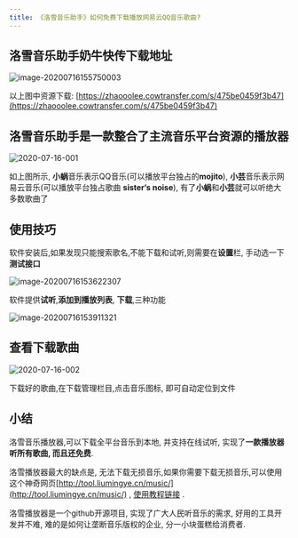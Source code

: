 ```yaml
---
title: 《洛雪音乐助手》如何免费下载播放网易云QQ音乐歌曲?
---
```


## 洛雪音乐助手奶牛快传下载地址



![image-20200716155750003](https://www.v2fy.com/asset/0i/jikemiji/jikemiji-md/kr-000075.assets/image-20200716155750003.png)



以上图中资源下载: [https://zhaooolee.cowtransfer.com/s/475be0459f3b47](https://zhaooolee.cowtransfer.com/s/475be0459f3b47)





## 洛雪音乐助手是一款整合了主流音乐平台资源的播放器



![2020-07-16-001](https://www.v2fy.com/asset/0i/jikemiji/jikemiji-md/kr-000075.assets/2020-07-16-001.gif)



如上图所示, **小蜗**音乐表示QQ音乐(可以播放平台独占的**mojito**), **小芸**音乐表示网易云音乐(可以播放平台独占歌曲 **sister‘s noise**), 有了**小蜗**和**小芸**就可以听绝大多数歌曲了



## 使用技巧



软件安装后,如果发现只能搜索歌名,不能下载和试听,则需要在**设置**栏, 手动选一下**测试接口**



![image-20200716153622307](https://www.v2fy.com/asset/0i/jikemiji/jikemiji-md/kr-000075.assets/image-20200716153622307.png)



软件提供**试听**,**添加到播放列表**, **下载**,三种功能

![image-20200716153911321](https://www.v2fy.com/asset/0i/jikemiji/jikemiji-md/kr-000075.assets/image-20200716153911321.png)



## 查看下载歌曲

![2020-07-16-002](https://www.v2fy.com/asset/0i/jikemiji/jikemiji-md/kr-000075.assets/2020-07-16-002.gif)



下载好的歌曲,在下载管理栏目,点击音乐图标, 即可自动定位到文件



## 小结



洛雪音乐播放器,可以下载全平台音乐到本地, 并支持在线试听, 实现了**一款播放器听所有歌曲, 而且还免费**.



洛雪播放器最大的缺点是, 无法下载无损音乐,如果你需要下载无损音乐,可以使用这个神奇网页[http://tool.liumingye.cn/music/](http://tool.liumingye.cn/music/)  , [使用教程链接](https://www.v2fy.com/p/027_liumingye_music/) .



洛雪播放器是一个github开源项目, 实现了广大人民听音乐的需求, 好用的工具开发并不难, 难的是如何让垄断音乐版权的企业, 分一小块蛋糕给消费者.  